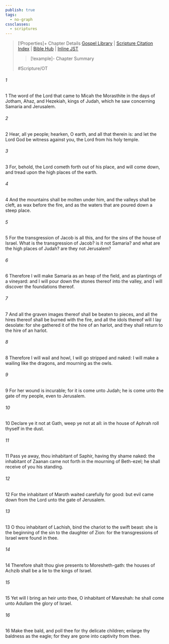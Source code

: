 ```yaml
---
publish: true
tags:
  - no-graph
cssclasses:
  - scriptures
---
```

>[!Properties]+ Chapter Details
>[Gospel Library](https://churchofjesuschrist.org/study/scriptures/ot/micah/1?lang=eng)    |    [Scripture Citation Index](https://scriptures.byu.edu/#08501::c08501)    |    [Bible Hub](https://biblehub.com/micah/1.htm)    |    [Inline JST](https://scripturetoolbox.com/html/ic/Micah/1.html)
>>[!example]- Chapter Summary
>> 
> 
>
>#Scripture/OT
###### 1
1 The word of the Lord that came to Micah the Morasthite in the days of Jotham, Ahaz, and Hezekiah, kings of Judah, which he saw concerning Samaria and Jerusalem.
###### 2
2 Hear, all ye people; hearken, O earth, and all that therein is: and let the Lord God be witness against you, the Lord from his holy temple.
###### 3
3 For, behold, the Lord cometh forth out of his place, and will come down, and tread upon the high places of the earth.
###### 4
4 And the mountains shall be molten under him, and the valleys shall be cleft, as wax before the fire, and as the waters that are poured down a steep place.
###### 5
5 For the transgression of Jacob is all this, and for the sins of the house of Israel. What is the transgression of Jacob? is it not Samaria? and what are the high places of Judah? are they not Jerusalem?
###### 6
6 Therefore I will make Samaria as an heap of the field, and as plantings of a vineyard: and I will pour down the stones thereof into the valley, and I will discover the foundations thereof.
###### 7
7 And all the graven images thereof shall be beaten to pieces, and all the hires thereof shall be burned with the fire, and all the idols thereof will I lay desolate: for she gathered it of the hire of an harlot, and they shall return to the hire of an harlot.
###### 8
8 Therefore I will wail and howl, I will go stripped and naked: I will make a wailing like the dragons, and mourning as the owls.
###### 9
9 For her wound is incurable; for it is come unto Judah; he is come unto the gate of my people, even to Jerusalem.
###### 10
10 Declare ye it not at Gath, weep ye not at all: in the house of Aphrah roll thyself in the dust.
###### 11
11 Pass ye away, thou inhabitant of Saphir, having thy shame naked: the inhabitant of Zaanan came not forth in the mourning of Beth-ezel; he shall receive of you his standing.
###### 12
12 For the inhabitant of Maroth waited carefully for good: but evil came down from the Lord unto the gate of Jerusalem.
###### 13
13 O thou inhabitant of Lachish, bind the chariot to the swift beast: she is the beginning of the sin to the daughter of Zion: for the transgressions of Israel were found in thee.
###### 14
14 Therefore shalt thou give presents to Moresheth-gath: the houses of Achzib shall be a lie to the kings of Israel.
###### 15
15 Yet will I bring an heir unto thee, O inhabitant of Mareshah: he shall come unto Adullam the glory of Israel.
###### 16
16 Make thee bald, and poll thee for thy delicate children; enlarge thy baldness as the eagle; for they are gone into captivity from thee.
